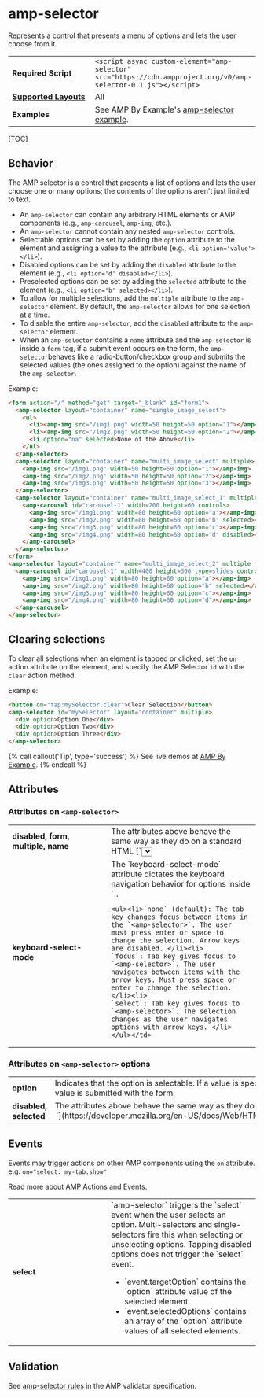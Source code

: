 <!---
Copyright 2016 The AMP HTML Authors. All Rights Reserved.

Licensed under the Apache License, Version 2.0 (the "License");
you may not use this file except in compliance with the License.
You may obtain a copy of the License at

      http://www.apache.org/licenses/LICENSE-2.0

Unless required by applicable law or agreed to in writing, software
distributed under the License is distributed on an "AS-IS" BASIS,
WITHOUT WARRANTIES OR CONDITIONS OF ANY KIND, either express or implied.
See the License for the specific language governing permissions and
limitations under the License.
-->

# amp-selector

Represents a control that presents a menu of options and lets the user choose from it.

<table>
  <tr>
    <td class="col-fourty" width="40%"><strong>Required Script</strong></td>
    <td><code>&lt;script async custom-element="amp-selector" src="https://cdn.ampproject.org/v0/amp-selector-0.1.js">&lt;/script></code></td>
  </tr>
  <tr>
    <td class="col-fourty"><strong><a href="https://www.ampproject.org/docs/guides/responsive/control_layout.html">Supported Layouts</a></strong></td>
    <td>All</td>
  </tr>
  <tr>
    <td class="col-fourty"><strong>Examples</strong></td>
    <td>See AMP By Example's <a href="https://ampbyexample.com/components/amp-selector/">amp-selector example</a>.</td>
  </tr>
</table>

[TOC]

## Behavior

The AMP selector is a control that presents a list of options and lets the user choose one or many options; the contents of the options aren't just limited to text.

- An `amp-selector` can contain any arbitrary HTML elements or AMP components (e.g., `amp-carousel`, `amp-img`, etc.).
- An `amp-selector` cannot contain any nested `amp-selector` controls.
- Selectable options can be set by adding the `option` attribute to the element and assigning a value to the attribute (e.g., `<li option='value'></li>`).
- Disabled options can be set by adding the `disabled` attribute to the element (e.g.,  `<li option='d' disabled></li>`).
- Preselected options can be set by adding the `selected` attribute to the element (e.g.,  `<li option='b' selected></li>`).
- To allow for multiple selections, add the `multiple` attribute to the `amp-selector` element.  By default, the `amp-selector` allows for one selection at a time.
- To disable the entire `amp-selector`, add the `disabled` attribute to the `amp-selector` element.
- When an `amp-selector` contains a `name` attribute and the `amp-selector` is inside a `form` tag, if a submit event occurs on the form, the `amp-selector`behaves like a radio-button/checkbox group and submits the selected values (the ones assigned to the option) against the name of the `amp-selector`.

Example:

```html
<form action="/" method="get" target="_blank" id="form1">
  <amp-selector layout="container" name="single_image_select">
    <ul>
      <li><amp-img src="/img1.png" width=50 height=50 option="1"></amp-img></li>
      <li><amp-img src="/img2.png" width=50 height=50 option="2"></amp-img></li>
      <li option="na" selected>None of the Above</li>
    </ul>
  </amp-selector>
  <amp-selector layout="container" name="multi_image_select" multiple>
    <amp-img src="/img1.png" width=50 height=50 option="1"></amp-img>
    <amp-img src="/img2.png" width=50 height=50 option="2"></amp-img>
    <amp-img src="/img3.png" width=50 height=50 option="3"></amp-img>
  </amp-selector>
  <amp-selector layout="container" name="multi_image_select_1" multiple>
    <amp-carousel id="carousel-1" width=200 height=60 controls>
      <amp-img src="/img1.png" width=80 height=60 option="a"></amp-img>
      <amp-img src="/img2.png" width=80 height=60 option="b" selected></amp-img>
      <amp-img src="/img3.png" width=80 height=60 option="c"></amp-img>
      <amp-img src="/img4.png" width=80 height=60 option="d" disabled></amp-img>
    </amp-carousel>
  </amp-selector>
</form>
<amp-selector layout="container" name="multi_image_select_2" multiple form="form1">
  <amp-carousel id="carousel-1" width=400 height=300 type=slides controls>
    <amp-img src="/img1.png" width=80 height=60 option="a"></amp-img>
    <amp-img src="/img2.png" width=80 height=60 option="b" selected></amp-img>
    <amp-img src="/img3.png" width=80 height=60 option="c"></amp-img>
    <amp-img src="/img4.png" width=80 height=60 option="d"></amp-img>
  </amp-carousel>
</amp-selector>
```

## Clearing selections
To clear all selections when an element is tapped or clicked, set the [`on`](../../spec/amp-actions-and-events.md) action attribute on the element, and specify the AMP Selector `id` with the `clear` action method.

Example:

```html
<button on="tap:mySelector.clear">Clear Selection</button>
<amp-selector id="mySelector" layout="container" multiple>
  <div option>Option One</div>
  <div option>Option Two</div>
  <div option>Option Three</div>
</amp-selector>
```

{% call callout('Tip', type='success') %}
See live demos at [AMP By Example](https://ampbyexample.com/components/amp-selector/).
{% endcall %}

## Attributes

### Attributes on `<amp-selector>`

<table class=„ad—table-listing“>
  <tr>
    <td width="40%"><strong>disabled, form, multiple, name</strong></td>
    <td>The attributes above behave the same way as they do on a standard HTML [`<select>`](https://developer.mozilla.org/en/docs/Web/HTML/Element/select) element.</td>
  </tr>
  <tr>
    <td width="40%"><strong>keyboard-select-mode</strong></td>
    <td>The `keyboard-select-mode` attribute dictates the keyboard navigation behavior for options inside `<amp-selector>`.

    <ul><li>`none` (default): The tab key changes focus between items in the `<amp-selector>`. The user must press enter or space to change the selection. Arrow keys are disabled. </li><li>
    `focus`: Tab key gives focus to `<amp-selector>`. The user navigates between items with the arrow keys. Must press space or enter to change the selection.</li><li>
    `select`: Tab key gives focus to `<amp-selector>`. The selection changes as the user navigates options with arrow keys. </li></ul></td>
  </tr>
</table>

### Attributes on `<amp-selector>` options

<table class=„ad—table-listing“>
  <tr>
    <td width="40%"><strong>option</strong></td>
    <td>Indicates that the option is selectable.  If a value is specified, the contents of the value is submitted with the form.</td>
  </tr>
  <tr>
    <td width="40%"><strong>disabled, selected</strong></td>
    <td>The attributes above behave the same way as they do on a standard HTML [`<option>`](https://developer.mozilla.org/en-US/docs/Web/HTML/Element/option) element.</td>
  </tr>
</table>

## Events

Events may trigger actions on other AMP components using the `on` attribute.
e.g. `on="select: my-tab.show"`

Read more about [AMP Actions and Events](../../spec/amp-actions-and-events.md).

<table class=„ad—table-listing“>
  <tr>
    <td width="40%"><strong>select</strong></td>
    <td>`amp-selector` triggers the `select` event when the user selects an option.
    Multi-selectors and single-selectors fire this when selecting or unselecting options.
    Tapping disabled options does not trigger the `select` event.
    <ul>
      <li>
      `event.targetOption` contains the `option` attribute value of the selected element.</li>
      <li>
      `event.selectedOptions` contains an array of the `option` attribute values of all selected elements.
      </li>
    </ul></td>
  </tr>

</table>

## Validation

See [amp-selector rules](https://github.com/ampproject/amphtml/blob/master/extensions/amp-selector/validator-amp-selector.protoascii) in the AMP validator specification.
